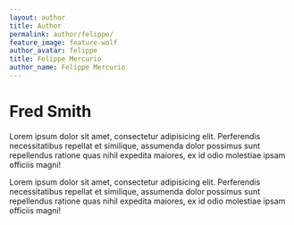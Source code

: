 ```yaml
---
layout: author
title: Author
permalink: author/felippe/
feature_image: feature-wolf
author_avatar: felippe
title: Felippe Mercurio
author_name: Felippe Mercurio
---
```


# Fred Smith

Lorem ipsum dolor sit amet, consectetur adipisicing elit. Perferendis necessitatibus repellat et similique, assumenda dolor possimus sunt repellendus ratione quas nihil expedita maiores, ex id odio molestiae ipsam officiis magni!

Lorem ipsum dolor sit amet, consectetur adipisicing elit. Perferendis necessitatibus repellat et similique, assumenda dolor possimus sunt repellendus ratione quas nihil expedita maiores, ex id odio molestiae ipsam officiis magni!
